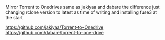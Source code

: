 Mirror Torrent to Onedrives same as jakiyaa and dabare the difference just changing rclone version to latest as time of writing and installing fuse3 at the start

https://github.com/jakiyaa/Torrent-to-Onedrive
https://github.com/dabare/torrent-to-one-drive
